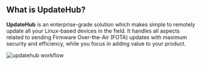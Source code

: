 ## What is UpdateHub?

**UpdateHub** is an enterprise-grade solution which makes simple to remotely update all your Linux-based devices in the field. It handles all aspects related to sending Firmware Over-the-Air (FOTA) updates with maximum security and efficiency, while you focus in adding value to your product.

<img class="borderless" alt="updatehub workflow" src="/img/workflow.png">
